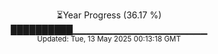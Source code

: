<p align="center">
⏳Year Progress (36.17 %)<br>
██████████▁▁▁▁▁▁▁▁▁▁▁▁▁▁▁▁▁▁▁▁ <br>
<sub>Updated: Tue, 13 May 2025 00:13:18 GMT</sub>
</p>

